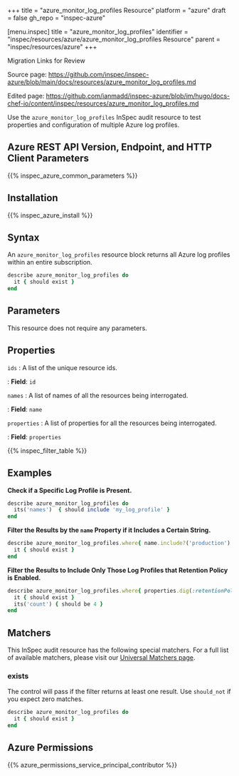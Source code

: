 +++
title = "azure_monitor_log_profiles Resource"
platform = "azure"
draft = false
gh_repo = "inspec-azure"

[menu.inspec]
title = "azure_monitor_log_profiles"
identifier = "inspec/resources/azure/azure_monitor_log_profiles Resource"
parent = "inspec/resources/azure"
+++

<div class="admonition-note">
<p class="admonition-note-title">Migration Links for Review</p>
<div class="admonition-note-text">
<p>Source page: <a href="https://github.com/inspec/inspec-azure/blob/main/docs/resources/azure_monitor_log_profiles.md">https://github.com/inspec/inspec-azure/blob/main/docs/resources/azure_monitor_log_profiles.md</a></p>
<p>Edited page: <a href="https://github.com/ianmadd/inspec-azure/blob/im/hugo/docs-chef-io/content/inspec/resources/azure_monitor_log_profiles.md">https://github.com/ianmadd/inspec-azure/blob/im/hugo/docs-chef-io/content/inspec/resources/azure_monitor_log_profiles.md</a></p>
</div>
</div>


Use the `azure_monitor_log_profiles` InSpec audit resource to test properties and configuration of multiple Azure log profiles.

## Azure REST API Version, Endpoint, and HTTP Client Parameters

{{% inspec_azure_common_parameters %}}

## Installation

{{% inspec_azure_install %}}

## Syntax

An `azure_monitor_log_profiles` resource block returns all Azure log profiles within an entire subscription.
```ruby
describe azure_monitor_log_profiles do
  it { should exist }
end
```

## Parameters

This resource does not require any parameters.

## Properties

`ids`
: A list of the unique resource ids.

: **Field**: `id`

`names`
: A list of names of all the resources being interrogated.

: **Field**: `name`

`properties`
: A list of properties for all the resources being interrogated.

: **Field**: `properties`

{{% inspec_filter_table %}}

## Examples

**Check if a Specific Log Profile is Present.**

```ruby
describe azure_monitor_log_profiles do
  its('names')  { should include 'my_log_profile' }
end
```
**Filter the Results by the `name` Property if it Includes a Certain String.**

```ruby
describe azure_monitor_log_profiles.where{ name.include?('production') } do
  it { should exist }
end
```   
**Filter the Results to Include Only Those Log Profiles that Retention Policy is Enabled.**

```ruby
describe azure_monitor_log_profiles.where{ properties.dig(:retentionPolicy, :enabled) == true } do
  it { should exist }
  its('count') { should be 4 }
end
```   

## Matchers

This InSpec audit resource has the following special matchers. For a full list of available matchers, please visit our [Universal Matchers page](https://www.inspec.io/docs/reference/matchers/).

### exists

The control will pass if the filter returns at least one result. Use `should_not` if you expect zero matches.
```ruby
describe azure_monitor_log_profiles do
  it { should exist }
end
```

## Azure Permissions

{{% azure_permissions_service_principal_contributor %}}
